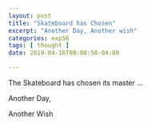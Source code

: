 ```yaml
---
layout: post
title: "Skateboard has Chosen"
excerpt: "Another Day, Another wish"
categories: exp56
tags: [ thought ]
date: 2019-04-16T08:08:50-04:00

---
```


The Skateboard has chosen its master ...

Another Day,

Another Wish
